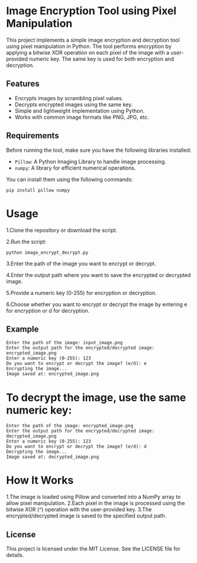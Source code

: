 # Image Encryption Tool using Pixel Manipulation

This project implements a simple image encryption and decryption tool using pixel manipulation in Python. The tool performs encryption by applying a bitwise XOR operation on each pixel of the image with a user-provided numeric key. The same key is used for both encryption and decryption.

## Features
- Encrypts images by scrambling pixel values.
- Decrypts encrypted images using the same key.
- Simple and lightweight implementation using Python.
- Works with common image formats like PNG, JPG, etc.

## Requirements

Before running the tool, make sure you have the following libraries installed:

- `Pillow`: A Python Imaging Library to handle image processing.
- `numpy`: A library for efficient numerical operations.

You can install them using the following commands:

    pip install pillow numpy
    
# Usage

  1.Clone the repository or download the script.

  2.Run the script:

    python image_encrypt_decrypt.py

  3.Enter the path of the image you want to encrypt or decrypt.

  4.Enter the output path where you want to save the encrypted or decrypted image.

  5.Provide a numeric key (0-255) for encryption or decryption.

  6.Choose whether you want to encrypt or decrypt the image by entering e for encryption or d for decryption.

## Example

    Enter the path of the image: input_image.png
    Enter the output path for the encrypted/decrypted image: encrypted_image.png
    Enter a numeric key (0-255): 123
    Do you want to encrypt or decrypt the image? (e/d): e
    Encrypting the image...
    Image saved at: encrypted_image.png

# To decrypt the image, use the same numeric key:

    Enter the path of the image: encrypted_image.png
    Enter the output path for the encrypted/decrypted image: decrypted_image.png
    Enter a numeric key (0-255): 123
    Do you want to encrypt or decrypt the image? (e/d): d
    Decrypting the image...
    Image saved at: decrypted_image.png
# How It Works

  1.The image is loaded using Pillow and converted into a NumPy array to allow pixel manipulation.
  2.Each pixel in the image is processed using the bitwise XOR (^) operation with the user-provided key.
  3.The encrypted/decrypted image is saved to the specified output path.
  
## License

This project is licensed under the MIT License. See the LICENSE file for details.


